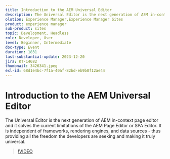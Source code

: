```yaml
---
title: Introduction to the AEM Universal Editor
description: The Universal Editor is the next generation of AEM in-context page editor and it solves the current limitations of the AEM Page Editor or SPA Editor. It is independent of frameworks, rendering engines, and data sources - thus providing all the freedom the developers are seeking and making it truly universal.
olution: Experience Manager,Experience Manager Sites
product: experience manager
sub-product: sites
topic: Development, Headless
role: Developer, User
level: Beginner, Intermediate
doc-type: Event
duration: 1831
last-substantial-update: 2023-12-20
jira: KT-14682
thumbnail: 3426341.jpeg
exl-id: 68d1e4bc-7f1a-40af-82bd-eb9b8f12ae44
---
```

# Introduction to the AEM Universal Editor

The Universal Editor is the next generation of AEM in-context page editor and it solves the current limitations of the AEM Page Editor or SPA Editor. It is independent of frameworks, rendering engines, and data sources - thus providing all the freedom the developers are seeking and making it truly universal.

>[!VIDEO](https://video.tv.adobe.com/v/3426341/?learn=on)
